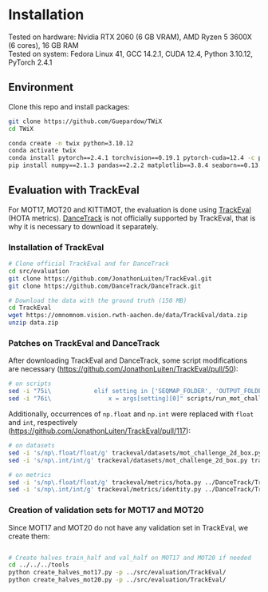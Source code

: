 # Installation

Tested on hardware: Nvidia RTX 2060 (6 GB VRAM), AMD Ryzen 5 3600X (6 cores), 16 GB RAM\
Tested on system: Fedora Linux 41, GCC 14.2.1, CUDA 12.4, Python 3.10.12, PyTorch 2.4.1

## Environment

Clone this repo and install packages:

```bash
git clone https://github.com/Guepardow/TWiX
cd TWiX

conda create -n twix python=3.10.12
conda activate twix
conda install pytorch==2.4.1 torchvision==0.19.1 pytorch-cuda=12.4 -c pytorch -c nvidia
pip install numpy==2.1.3 pandas==2.2.2 matplotlib==3.8.4 seaborn==0.13.2 opencv-python==4.10.0.84 einops==0.8.0 pycocotools==2.0.8 tensorboard==2.18.0 tqdm prettytable notebook loguru pyyaml
```

## Evaluation with TrackEval

For MOT17, MOT20 and KITTIMOT, the evaluation is done using [TrackEval](https://github.com/JonathonLuiten/TrackEval) (HOTA metrics).
[DanceTrack](https://github.com/DanceTrack/DanceTrack) is not officially supported by TrackEval, that is why it is necessary to download it separately.

### Installation of TrackEval

```bash
# Clone official TrackEval and for DanceTrack
cd src/evaluation
git clone https://github.com/JonathonLuiten/TrackEval.git
git clone https://github.com/DanceTrack/DanceTrack.git

# Download the data with the ground truth (150 MB)
cd TrackEval
wget https://omnomnom.vision.rwth-aachen.de/data/TrackEval/data.zip
unzip data.zip
```

### Patches on TrackEval and DanceTrack

After downloading TrackEval and DanceTrack, some script modifications are necessary (<https://github.com/JonathonLuiten/TrackEval/pull/50>):

```bash
# on scripts
sed -i "75i\            elif setting in ['SEQMAP_FOLDER', 'OUTPUT_FOLDER']:" scripts/run_mot_challenge.py ../DanceTrack/TrackEval/scripts/run_mot_challenge.py
sed -i "76i\                x = args[setting][0]" scripts/run_mot_challenge.py ../DanceTrack/TrackEval/scripts/run_mot_challenge.py
```

Additionally, occurrences of `np.float` and `np.int` were replaced with `float` and `int`, respectively (<https://github.com/JonathonLuiten/TrackEval/pull/117>):

 ```bash
# on datasets
sed -i 's/np\.float/float/g' trackeval/datasets/mot_challenge_2d_box.py trackeval/datasets/kitti_2d_box.py ../DanceTrack/TrackEval/trackeval/datasets/mot_challenge_2d_box.py
sed -i 's/np\.int/int/g' trackeval/datasets/mot_challenge_2d_box.py trackeval/datasets/kitti_2d_box.py ../DanceTrack/TrackEval/trackeval/datasets/mot_challenge_2d_box.py

# on metrics
sed -i 's/np\.float/float/g' trackeval/metrics/hota.py ../DanceTrack/TrackEval/trackeval/metrics/hota.py
sed -i 's/np\.int/int/g' trackeval/metrics/identity.py ../DanceTrack/TrackEval/trackeval/metrics/identity.py
```

### Creation of validation sets for MOT17 and MOT20

Since MOT17 and MOT20 do not have any validation set in TrackEval, we create them:

```bash

# Create halves train_half and val_half on MOT17 and MOT20 if needed
cd ../../../tools
python create_halves_mot17.py -p ../src/evaluation/TrackEval/
python create_halves_mot20.py -p ../src/evaluation/TrackEval/
```
